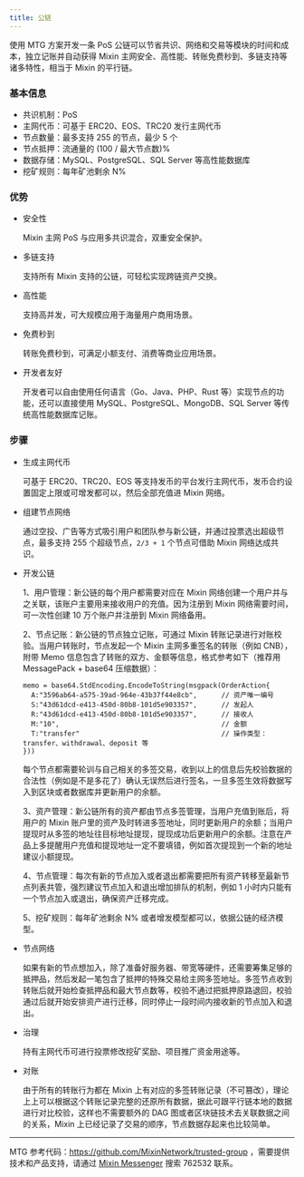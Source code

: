 ```yaml
---
title: 公链
---
```


使用 MTG 方案开发一条 PoS 公链可以节省共识、网络和交易等模块的时间和成本，独立记账并自动获得 Mixin 主网安全、高性能、转账免费秒到、多链支持等诸多特性，相当于 Mixin 的平行链。

### 基本信息

- 共识机制：PoS
- 主网代币：可基于 ERC20、EOS、TRC20 发行主网代币
- 节点数量：最多支持 255 的节点，最少 5 个
- 节点抵押：流通量的 (100 / 最大节点数)%
- 数据存储：MySQL、PostgreSQL、SQL Server 等高性能数据库
- 挖矿规则：每年矿池剩余 N%

### 优势

- 安全性

  Mixin 主网 PoS 与应用多共识混合，双重安全保护。

- 多链支持

  支持所有 Mixin 支持的公链，可轻松实现跨链资产交换。

- 高性能

  支持高并发，可大规模应用于海量用户商用场景。

- 免费秒到

  转账免费秒到，可满足小额支付、消费等商业应用场景。

- 开发者友好

  开发者可以自由使用任何语言（Go、Java、PHP、Rust 等）实现节点的功能，还可以直接使用 MySQL、PostgreSQL、MongoDB、SQL Server 等传统高性能数据库记账。

### 步骤

- 生成主网代币

  可基于 ERC20、TRC20、EOS 等支持发币的平台发行主网代币，发币合约设置固定上限或可增发都可以，然后全部充值进 Mixin 网络。

- 组建节点网络

  通过空投、广告等方式吸引用户和团队参与新公链，并通过投票选出超级节点，最多支持 255 个超级节点，`2/3 + 1` 个节点可借助 Mixin 网络达成共识。

- 开发公链

  1、用户管理：新公链的每个用户都需要对应在 Mixin 网络创建一个用户并与之关联，该账户主要用来接收用户的充值。因为注册到 Mixin 网络需要时间，可一次性创建 10 万个账户并注册到 Mixin 网络备用。

  2、节点记账：新公链的节点独立记账，可通过 Mixin 转账记录进行对账校验。当用户转账时，节点发起一个 Mixin 主网多重签名的转账（例如 CNB），附带 Memo 信息包含了转账的双方、金额等信息，格式参考如下（推荐用 MessagePack + base64 压缩数据）：

  ```golang
  memo = base64.StdEncoding.EncodeToString(msgpack(OrderAction{
    A:"3596ab64-a575-39ad-964e-43b37f44e8cb",      // 资产唯一编号
    S:"43d61dcd-e413-450d-80b8-101d5e903357",      // 发起人
    R:"43d61dcd-e413-450d-80b8-101d5e903357",      // 接收人
    M:"10",                                        // 金额
    T:"transfer"                                   // 操作类型：transfer、withdrawal、deposit 等
  }))
  ```

  每个节点都需要轮训与自己相关的多签交易，收到以上的信息后先校验数据的合法性（例如是不是多花了）确认无误然后进行签名，一旦多签生效将数据写入到区块或者数据库并更新用户的余额。

  3、资产管理：新公链所有的资产都由节点多签管理，当用户充值到账后，将用户的 Mixin 账户里的资产及时转进多签地址，同时更新用户的余额；当用户提现时从多签的地址往目标地址提现，提现成功后更新用户的余额。注意在产品上多提醒用户充值和提现地址一定不要填错，例如首次提现到一个新的地址建议小额提现。

  4、节点管理：每次有新的节点加入或者退出都需要把所有资产转移至最新节点列表共管，强烈建议节点加入和退出增加排队的机制，例如 1 小时内只能有一个节点加入或退出，确保资产迁移完成。

  5、挖矿规则：每年矿池剩余 N% 或者增发模型都可以，依据公链的经济模型。

- 节点网络

  如果有新的节点想加入，除了准备好服务器、带宽等硬件，还需要筹集足够的抵押品，然后发起一笔包含了抵押的特殊交易给主网多签地址。多签节点收到转账后就开始检查抵押品和最大节点数等，校验不通过把抵押原路退回，校验通过后就开始安排资产进行迁移，同时停止一段时间内接收新的节点加入和退出。

- 治理

  持有主网代币可进行投票修改挖矿奖励、项目推广资金用途等。

- 对账

  由于所有的转账行为都在 Mixin 上有对应的多签转账记录（不可篡改），理论上上可以根据这个转账记录完整的还原所有数据，据此可跟平行链本地的数据进行对比校验，这样也不需要额外的 DAG 图或者区块链技术去关联数据之间的关系，Mixin 上已经记录了交易的顺序，节点数据存起来也比较简单。

---

MTG 参考代码：<https://github.com/MixinNetwork/trusted-group> ，需要提供技术和产品支持，请通过 [Mixin Messenger](https://w3c.group/c/1609251387450619) 搜索 762532 联系。
